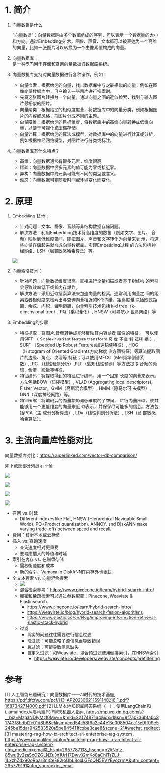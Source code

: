 # 1. 简介

1. 向量数据是什么

    “向量数据”：向量数据是由多个数值组成的序列，可以表示一个数据量的大小和方向。通过Embedding技
    术，图像、声音、文本都可以被表达为一个高维的向量，比如一张图片可以转换为一个由像素值构成的向量。

2. 向量数据库：   
   是一种专门用于存储和查询向量数据的数据库系统。

3. 向量数据库支持对向量数据进行各种操作，例如：

   - 向量检索：根据给定的向量，找出数据库中与之最相似的向量，例如在图像向量数据库中，用户输入一张图片进行搜索时，
   - 先将这张图片转换为一个向量，通过向量之间的近似检索，找到与输入图片最相似的图片。
   - 向量聚类：根据给定的相似度度量，将数据库中的向量分类，例如根据图片的内容或风格，将图片分成不同的主题。
   - 向量降维：根据给定的目标维度，将数据库中的高维向量转换成低维向量，以便于可视化或压缩存储。
   - 向量计算：根据给定的算法或模型，对数据库中的向量进行计算或分析，例如根据神经网络模型，对图片进行分类或标注。

4. 向量数据库有什么特点？

   - 高维：向量数据通常有很多元素，维度很高
   - 稀疏：向量数据中很多元素的值可能为零或接近零。
   - 异构：向量数据中的元素可能有不同的类型或含义。
   - 动态：向量数据可能随着时间或环境变化而变化。

    
# 2. 原理 

1. Embedding 技术：  
   - 针对问题：文本、图像、音频等非结构数据存储问题。
   - 解决方法：利用Embedding技术将高维度的数据（例如文字、图片、
     音频）映射到低维度空间，即把图片、声音和文字转化为向量来表
     示，将这些向量存储起来就构成向量数据库。实现Embedding过程
     的⽅法包括神经⽹络、LSH（局部敏感哈希算法）等。
   
    ![](.01_简介_images/embedding.png)

2. 向量索引技术：
   - 针对问题：向量数据维度很高，直接进行全量扫描或者基于树结构
     的索引会导致效率低下或者内存爆炸。
   - 解决方法：采用近似搜索算法来加速向量的检索，通常利用向量之
     间的距离或者相似度来检索出与查询向量相近的K个向量，距离度量
     包括欧式距离、余弦、内积、海明距离，向量索引技术包括 k-d
     tree（k-dimensional tree）, PQ（乘积量化）, HNSW（可导航小
     世界网络）等

3. Embedding的步骤

   - 特征提取：将图片/音频转换成能够反映其内容或者
     属性的特征 。 可以使用SIFT （ Scale-invariant
     feature transform 尺 度 不变 特 征转 换 ）, SURF
    （Speeded Up Robust Features加速稳健特征）,
     HOG（Histogram of Oriented Gradients方向梯度
     直方图特征）等算法提取图片的边缘、角点、纹理等
     特征；可以使用MFCC（Mel频率倒谱系数）,LPC
    （线性预测分析）,PLP（感知线性预测）等方法提取
      音频的频谱、倒谱、能量等特征。 
   - 特征编码：将提取得到的特征进行编码，用一个固定
     长度的向量来表示。方法包括BOW（词袋模型）,
     VLAD (Aggregating local descriptors), Fisher
     Vector，GMM（高斯混合模型）, HMM（隐马尔可
     夫模型）, DNN（深度神经网路）等。
   - 特征压缩：将编码后的向量投影到低维度的子空间，
     进行向量压缩，使其能够用一个更低维度的向量来近
     似表示，并保留尽可能多的信息。方法包括PCA（主
     成分分析算法）, LDA（线性判别分析法）, LSH（局
     部敏感哈希算法）。

# 3. 主流向量库性能对比

向量数据库对比：https://superlinked.com/vector-db-comparison/

如下截图部分列展示不全

![](.01_企业级RAG_images/向量数据库对比1.png)

![](.01_企业级RAG_images/向量数据库2.png)

![](.01_企业级RAG_images/向量数据库3.png)

![](.01_企业级RAG_images/向量数据库4.png)

- 召回 vs. 时延
  - Different indexes like Flat, HNSW (Hierarchical Navigable Small World), 
    PQ (Product quantization), ANNOY, and DiskANN make varying trade-offs between speed and recall. 
- 费用：权衡本地或云存储
- 插入 vs. 查询速度
  - 查询速度相对更重要
  - 要考虑插入的峰值和时延
- 索引在内存 vs. 在磁盘存储
  - 需权衡速度和成本
  - 新的索引，Vamana in DiskANN在内存外也很快
- 全文本搜索 vs. 向量混合搜索
  - ![](.01_企业级RAG_images/混合检索.png)
  - 混合检索参考：https://www.pinecone.io/learn/hybrid-search-intro/
  - 稠密和稀疏检索可以通过参数配置：Pinecone, Weaviate & Elasticsearch.
    - https://www.pinecone.io/learn/hybrid-search-intro/
    - https://weaviate.io/blog/hybrid-search-fusion-algorithms
    - https://www.elastic.co/cn/blog/improving-information-retrieval-elastic-stack-hybrid
  - 过滤
    - 真实的问题往往需要进行信息过滤
    - 预过滤：可能忽略了源信息而导致错误
    - 后过滤：可能导致信息缺失
    - 自定义过滤：如Weaviate，混合预过滤使用倒排索引，在HNSW索引
      - https://weaviate.io/developers/weaviate/concepts/prefiltering

# 参考

[1] 人工智能专题研究：向量数据库——AI时代的技术基座, https://pdf.dfcfw.com/pdf/H3_AP202306211591148216_1.pdf?1687342714000.pdf
[2] LLM本地知识库问答系统（一）：使用LangChain和LlamaIndex从零构建PDF聊天机器人指南, 
    https://mp.weixin.qq.com/s?__biz=Mzg3NDIyMzI0Mw==&mid=2247487164&idx=1&sn=9f7a0836bfa0c31743f8bdbf2c01d8b6&chksm=ced54d58f9a2c44e18c008504cc18e9ff09e5245be15daa942583520a5be845411fcbbe3cae8&scene=21#wechat_redirect
[3] mastering-rag-how-to-architect-an-enterprise-rag-system， https://www.rungalileo.io/blog/mastering-rag-how-to-architect-an-enterprise-rag-system?utm_medium=email&_hsmi=295778713&_hsenc=p2ANqtz-85wuBy2znSxOZGLNZu0n1UrH7Dwv32mKo8aChlTaZLJ-1LxzhZdx9QoRbar3nICeS82IoUbL8ogLGFcQN5EVYByozrmA&utm_content=295779191&utm_source=hs_email
